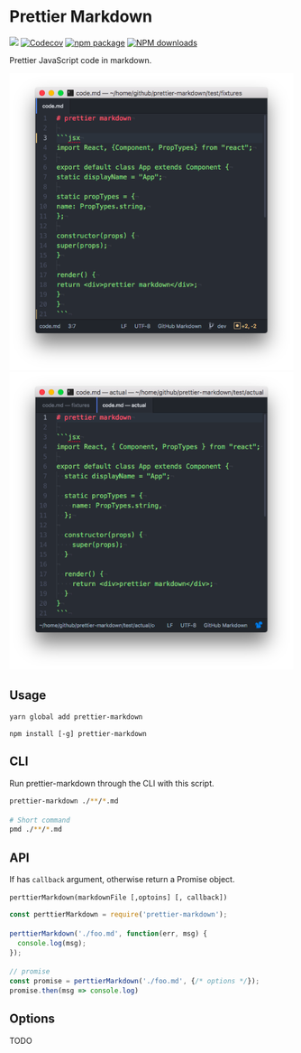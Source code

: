 Prettier Markdown
=================

[![](https://img.shields.io/travis/noyobo/perttier-markdown.svg)](https://travis-ci.org/noyobo/perttier-markdown) [![Codecov](https://img.shields.io/codecov/c/github/noyobo/perttier-markdown/master.svg)](https://codecov.io/gh/noyobo/perttier-markdown/branch/master) [![npm package](https://img.shields.io/npm/v/perttier-markdown.svg)](https://www.npmjs.org/package/perttier-markdown) [![NPM downloads](http://img.shields.io/npm/dm/perttier-markdown.svg)](https://npmjs.org/package/perttier-markdown)

Prettier JavaScript code in markdown.

![before](./snapshots/before.png)![after](./snapshots/after.png)

## Usage 

```
yarn global add prettier-markdown
```

```
npm install [-g] prettier-markdown
```

##  CLI

Run prettier-markdown through the CLI with this script.

```bash
prettier-markdown ./**/*.md

# Short command
pmd ./**/*.md
```

## API

If has `callback` argument, otherwise return a Promise object.

`perttierMarkdown(markdownFile [,optoins] [, callback])`

```js
const perttierMarkdown = require('prettier-markdown');

perttierMarkdown('./foo.md', function(err, msg) {
  console.log(msg);
});

// promise
const promise = perttierMarkdown('./foo.md', {/* options */});
promise.then(msg => console.log)
```

## Options

TODO

